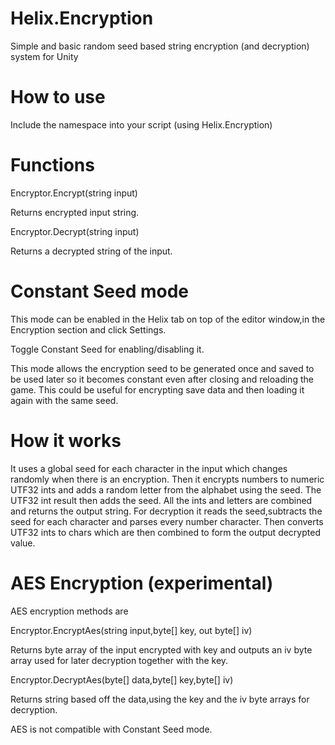 # Helix.Encryption
Simple and basic random seed based string encryption (and decryption) system for Unity


# How to use
Include the namespace into your script (using Helix.Encryption)

# Functions

Encryptor.Encrypt(string input)

Returns encrypted input string.

Encryptor.Decrypt(string input)

Returns a decrypted string of the input.

# Constant Seed mode 

This mode can be enabled in the Helix tab on top of the editor window,in the Encryption section and click Settings.

Toggle Constant Seed for enabling/disabling it. 

This mode allows the encryption seed to be generated once and saved to be used later so it becomes constant even after closing and reloading the game. This could be useful for encrypting save data and then loading it again with the same seed.


# How it works

It uses a global seed for each character in the input which changes randomly when there is an encryption.
Then it encrypts numbers to numeric UTF32 ints and adds a random letter from the alphabet using the seed.
The UTF32 int result then adds the seed.
All the ints and letters are combined and returns the output string.
For decryption it reads the seed,subtracts the seed for each character and parses every number character.
Then converts UTF32 ints to chars which are then combined to form the output decrypted value.


# AES Encryption (experimental)

AES encryption methods are

Encryptor.EncryptAes(string input,byte[] key, out byte[] iv)

Returns byte array of the input encrypted with key and outputs an iv byte array used for later decryption together with the key.

Encryptor.DecryptAes(byte[] data,byte[] key,byte[] iv)

Returns string based off the data,using the key and the iv byte arrays for decryption.

AES is not compatible with Constant Seed mode.




